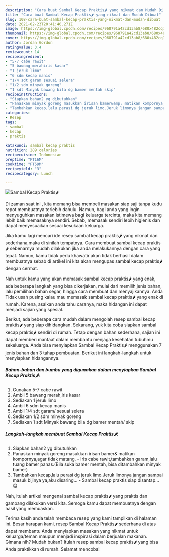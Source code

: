 ```yaml
---
description: "Cara buat Sambal Kecap Praktis🌶 yang nikmat dan Mudah Dibuat"
title: "Cara buat Sambal Kecap Praktis🌶 yang nikmat dan Mudah Dibuat"
slug: 108-cara-buat-sambal-kecap-praktis-yang-nikmat-dan-mudah-dibuat
date: 2021-02-23T20:41:40.271Z
image: https://img-global.cpcdn.com/recipes/968791a42cd13ab8/680x482cq70/sambal-kecap-praktis🌶-foto-resep-utama.jpg
thumbnail: https://img-global.cpcdn.com/recipes/968791a42cd13ab8/680x482cq70/sambal-kecap-praktis🌶-foto-resep-utama.jpg
cover: https://img-global.cpcdn.com/recipes/968791a42cd13ab8/680x482cq70/sambal-kecap-praktis🌶-foto-resep-utama.jpg
author: Jordan Gordon
ratingvalue: 3.4
reviewcount: 14
recipeingredient:
- "5-7 cabe rawit"
- "5 bawang merahiris kasar"
- "1 jeruk limo"
- "6 sdm kecap manis"
- "1/4 sdt garam sesuai selera"
- "1/2 sdm minyak goreng"
- "1 sdt Minyak bawang bila dg bamer mentah skip"
recipeinstructions:
- "Siapkan bahan2 yg dibutuhkan"
- "Panaskan minyak goreng masukkan irisan bamer&amp; matikan kompornya,agar tidak matang. Iris cabe rawit,tambahkan garam,lalu tuang bamer panas.(Bila suka bamer mentah, bisa ditambahkan minyak bamer)"
- "Tambahkan kecap,lalu perasi dg jeruk limo.Jeruk limonya jangan sampai masuk bijinya ya,aku disaring... Sambal kecap praktis siap disantap...😋"
categories:
- Resep
tags:
- sambal
- kecap
- praktis

katakunci: sambal kecap praktis 
nutrition: 289 calories
recipecuisine: Indonesian
preptime: "PT16M"
cooktime: "PT59M"
recipeyield: "3"
recipecategory: Lunch

---
```



![Sambal Kecap Praktis🌶](https://img-global.cpcdn.com/recipes/968791a42cd13ab8/680x482cq70/sambal-kecap-praktis🌶-foto-resep-utama.jpg)

Di zaman  saat ini , kita memang bisa membeli masakan siap saji tanpa kudu repot membuatnya terlebih dahulu. Namun, bagi anda yang ingin menyuguhkan masakan istimewa bagi keluarga tercinta, maka kita memang lebih baik memasaknya sendiri. Sebab, memasak sendiri lebih higienis dan dapat menyesuaikan sesuai kesukaan keluarga.

Jika kamu lagi mencari ide resep sambal kecap praktis🌶 yang nikmat dan sederhana,maka di sinilah tempatnya. Cara membuat sambal kecap praktis🌶  sebenarnya mudah dilakukan jika anda melakukannya dengan cara yang tepat. Namun, kamu tidak perlu khawatir akan tidak berhasil dalam membuatnya 
sebab di artikel ini kita akan mengupas sambal kecap praktis🌶 dengan cermat.  



Nah untuk kamu yang akan memasak sambal kecap praktis🌶 yang enak, ada beberapa langkah yang bisa dikerjakan, mulai dari memilih jenis bahan, lalu pemilihan bahan segar, hingga cara membuat dan menyajikannya. Anda Tidak usah pusing kalau mau memasak sambal kecap praktis🌶 yang enak di rumah. Karena, asalkan anda  tahu caranya, maka hidangan ini dapat menjadi sajian yang spesial.

Berikut, ada beberapa cara mudah dalam mengolah resep sambal kecap praktis🌶 yang siap dihidangkan. Sekarang, yuk kita coba siapkan sambal kecap praktis🌶 sendiri di rumah. Tetap dengan bahan sederhana, sajian ini dapat memberi manfaat dalam membantu menjaga kesehatan tubuhmu sekeluarga. Anda bisa menyiapkan Sambal Kecap Praktis🌶 menggunakan 7 jenis bahan dan 3 tahap pembuatan. Berikut ini langkah-langkah untuk menyiapkan hidangannya.

<!--inarticleads1-->

##### Bahan-bahan dan bumbu yang digunakan dalam menyiapkan Sambal Kecap Praktis🌶:

1. Gunakan 5-7 cabe rawit
1. Ambil 5 bawang merah,iris kasar
1. Sediakan 1 jeruk limo
1. Ambil 6 sdm kecap manis
1. Ambil 1/4 sdt garam/ sesuai selera
1. Sediakan 1/2 sdm minyak goreng
1. Sediakan 1 sdt Minyak bawang bila dg bamer mentah/ skip




<!--inarticleads2-->

##### Langkah-langkah membuat Sambal Kecap Praktis🌶:

1. Siapkan bahan2 yg dibutuhkan
1. Panaskan minyak goreng masukkan irisan bamer&amp; matikan kompornya,agar tidak matang. - Iris cabe rawit,tambahkan garam,lalu tuang bamer panas.(Bila suka bamer mentah, bisa ditambahkan minyak bamer)
1. Tambahkan kecap,lalu perasi dg jeruk limo.Jeruk limonya jangan sampai masuk bijinya ya,aku disaring... - Sambal kecap praktis siap disantap...😋




Nah, itulah artikel mengenai  sambal kecap praktis🌶  yang praktis dan gampang dilakukan versi kita. Semoga kamu dapat membuatnya dengan hasil yang memuaskan. 

Terima kasih anda telah membaca resep yang kami tampilkan di halaman ini. Besar harapan kami, resep  Sambal Kecap Praktis🌶 sederhana di atas dapat membantu Anda menyiapkan masakan yang nikmat untuk keluarga/teman maupun menjadi inspirasi dalam berjualan makanan. Gimana nih? Mudah bukan? Itulah resep sambal kecap praktis🌶 yang bisa Anda praktikkan di rumah. Selamat mencoba!

